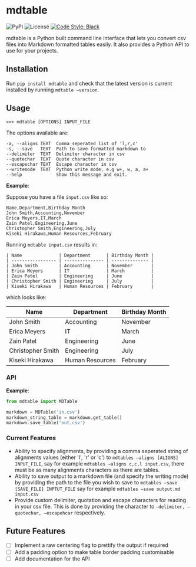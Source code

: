 # mdtable

![PyPI](https://img.shields.io/pypi/v/mdtable.svg?style=flat-square)
![License](https://img.shields.io/github/license/mzjp2/mdtable.svg?style=flat-square)
[![Code Style: Black](https://img.shields.io/badge/code-black-black.svg?style=flat-square)](https://github.com/ambv/black)

mdtable is a Python built command line interface that lets you convert csv files into Markdown formatted tables easily. It also provides a Python API to use for your projects.

## Installation

Run ``pip install mdtable`` and check that the latest version is current installed by running ``mdtable —version``.

## Usage

```shell
>>> mdtable [OPTIONS] INPUT_FILE
```

The options available are:

```
-a, --aligns TEXT  Comma seperated list of 'l,r,c'
-s, --save   TEXT  Path to save formatted markdown to
--delimiter  TEXT  Delimiter character in csv
--quotechar  TEXT  Quote character in csv
--escapechar TEXT  Escape character in csv
--writemode  TEXT  Python write mode, e.g w+, w, a, a+
--help             Show this message and exit.
```

**Example**:

Suppose you have a file `input.csv` like so:

```
Name,Department,Birthday Month
John Smith,Accounting,November
Erica Meyers,IT,March
Zain Patel,Engineering,June
Christopher Smith,Engineering,July
Kiseki Hirakawa,Human Resources,February
```

Running ``mdtable input.csv`` results in:

```
| Name              | Department      | Birthday Month |
| ----------------- | --------------- | -------------- |
| John Smith        | Accounting      | November       |
| Erica Meyers      | IT              | March          |
| Zain Patel        | Engineering     | June           |
| Christopher Smith | Engineering     | July           |
| Kiseki Hirakawa   | Human Resources | February       |
```

which looks like:

| Name              | Department      | Birthday Month |
| ----------------- | --------------- | -------------- |
| John Smith        | Accounting      | November       |
| Erica Meyers      | IT              | March          |
| Zain Patel        | Engineering     | June           |
| Christopher Smith | Engineering     | July           |
| Kiseki Hirakawa   | Human Resources | February       |

### API

**Example**:

```python
from mdtable import MDTable

markdown = MDTable('in.csv')
markdown_string_table = markdown.get_table()
markdown.save_table('out.csv')
```

### Current Features

- Ability to specify alignments, by providing a comma seperated string of alignments values (either 'l', 'r' or 'c') to ``mdtables —aligns [ALIGNS] INPUT_FILE``, say for example ``mdtables —aligns c,c,l input.csv``, there must be as many alignments characters as there are tables.
- Ability to save output to a markdown file (and specify the writing mode) by providing the path to the file you wish to save to ``mdtables —save [SAVE_FILE] INPTUT_FILE`` say for example ``mdtables —save output.md input.csv``
- Provide custom delimiter, quotation and escape characters for reading in your csv file. This is done by providing the character to ``—delimiter, —quotechar, —escapehcar`` respectively.

## Future Features

- [ ] Implement a raw centering flag to prettify the output if required
- [ ] Add a padding option to make table border padding customisable
- [ ] Add documentation for the API